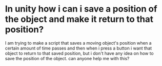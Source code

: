 
# In unity how i can i save a position of the object and make it return to that position?

I am trying to make a script that saves a moving object's position when a certain amount of time passes and then when i press a button i want that object to return to that saved position, but i don't have any idea on how to save the position of the object. can anyone help me with this?

        